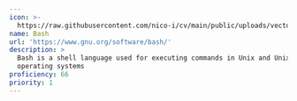 ```yaml
---
icon: >-
  https://raw.githubusercontent.com/nico-i/cv/main/public/uploads/vector/logos/bash.svg
name: Bash
url: 'https://www.gnu.org/software/bash/'
description: >
  Bash is a shell language used for executing commands in Unix and Unix-like
  operating systems
proficiency: 66
priority: 1
---
```


